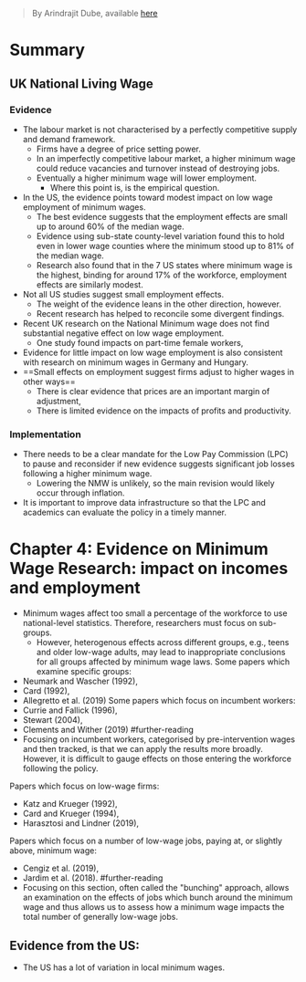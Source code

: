 >By Arindrajit Dube, available [here](https://assets.publishing.service.gov.uk/media/5dc0312940f0b637a03ffa96/impacts_of_minimum_wages_review_of_the_international_evidence_Arindrajit_Dube_web.pdf)

# Summary
## UK National Living Wage
### Evidence
- The labour market is not characterised by a perfectly competitive supply and demand framework.
	- Firms have a degree of price setting power.
	- In an imperfectly competitive labour market, a higher minimum wage could reduce vacancies and turnover instead of destroying jobs.
	- Eventually a higher minimum wage will lower employment.
		- Where this point is, is the empirical question.
- In the US, the evidence points toward modest impact on low wage employment of minimum wages.
	- The best evidence suggests that the employment effects are small up to around 60% of the median wage.
	- Evidence using sub-state county-level variation found this to hold even in lower wage counties where the minimum stood up to 81% of the median wage.
	- Research also found that in the 7 US states where minimum wage is the highest, binding for around 17% of the workforce, employment effects are similarly modest.
- Not all US studies suggest small employment effects.
	- The weight of the evidence leans in the other direction, however.
	- Recent research has helped to reconcile some divergent findings.
- Recent UK research on the National Minimum wage does not find substantial negative effect on low wage employment.
	- One study found impacts on part-time female workers,
- Evidence for little impact on low wage employment is also consistent with research on minimum wages in Germany and Hungary.
- ==Small effects on employment suggest firms adjust to higher wages in other ways==
	- There is clear evidence that prices are an important margin of adjustment,
	- There is limited evidence on the impacts of profits and productivity.
### Implementation
- There needs to be a clear mandate for the Low Pay Commission (LPC) to pause and reconsider if new evidence suggests significant job losses following a higher minimum wage.
	- Lowering the NMW is unlikely, so the main revision would likely occur through inflation.
- It is important to improve data infrastructure so that the LPC and academics can evaluate the policy in a timely manner.
# Chapter 4: Evidence on Minimum Wage Research: impact on incomes and employment
- Minimum wages affect too small a percentage of the workforce to use national-level statistics. Therefore, researchers must focus on sub-groups.
	- However, heterogenous effects across different groups, e.g., teens and older low-wage adults, may lead to inappropriate conclusions for all groups affected by minimum wage laws.
Some papers which examine specific groups:
- Neumark and Wascher (1992),
- Card (1992),
- Allegretto et al. (2019)
Some papers which focus on incumbent workers:
- Currie and Fallick (1996),
- Stewart (2004),
- Clements and Wither (2019)
#further-reading
- Focusing on incumbent workers, categorised by pre-intervention wages and then tracked, is that we can apply the results more broadly. However, it is difficult to gauge effects on those entering the workforce following the policy.

Papers which focus on low-wage firms:
- Katz and Krueger (1992),
- Card and Krueger (1994),
- Harasztosi and Lindner (2019),

Papers which focus on a number of low-wage jobs, paying at, or slightly above, minimum wage:
- Cengiz et al. (2019),
- Jardim et al. (2018).
#further-reading 
- Focusing on this section, often called the "bunching" approach, allows an examination on the effects of jobs which bunch around the minimum wage and thus allows us to assess how a minimum wage impacts the total number of generally low-wage jobs.
## Evidence from the US:
- The US has a lot of variation in local minimum wages.